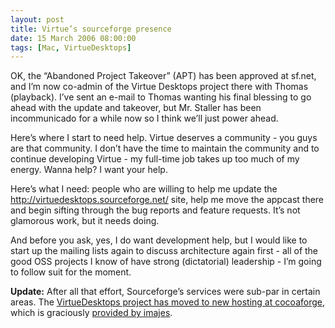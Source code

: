 ```yaml
---
layout: post
title: Virtue’s sourceforge presence
date: 15 March 2006 08:00:00
tags: [Mac, VirtueDesktops]
---
```


OK, the “Abandoned Project Takeover” (APT) has been approved at sf.net, and I’m now co-admin of the Virtue Desktops project there with Thomas (playback). I’ve sent an e-mail to Thomas wanting his final blessing to go ahead with the update and takeover, but Mr. Staller has been incommunicado for a while now so I think we’ll just power ahead.

Here’s where I start to need help. Virtue deserves a community - you guys are that community. I don’t have the time to maintain the community and to continue developing Virtue - my full-time job takes up too much of my energy. Wanna help? I want your help.

Here’s what I need: people who are willing to help me update the <http://virtuedesktops.sourceforge.net/> site, help me move the appcast there and begin sifting through the bug reports and feature requests. It’s not glamorous work, but it needs doing.

And before you ask, yes, I do want development help, but I would like to start up the mailing lists again to discuss architecture again first - all of the good OSS projects I know of have strong (dictatorial) leadership - I’m going to follow suit for the moment.

**Update:** After all that effort, Sourceforge’s services were sub-par in certain areas. The [VirtueDesktops project has moved to new hosting at cocoaforge][1], which is graciously [provided by imajes][2].

 [1]: http://virtuedesktops.info/
 [2]: http://imajes.info/
